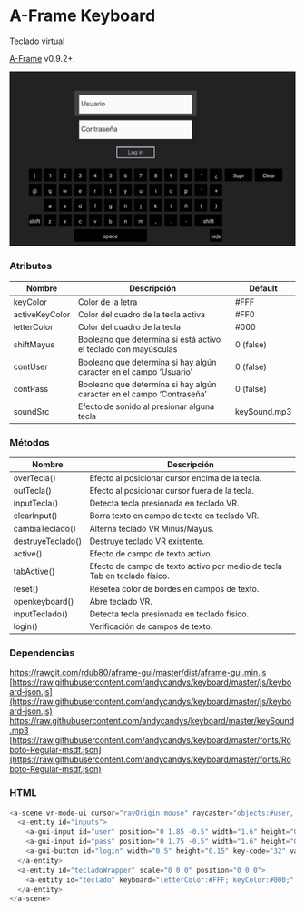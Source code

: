 # A-Frame Keyboard

Teclado virtual

[A-Frame](https://aframe.io/) v0.9.2+.

![](static/screenshot.png)

### Atributos

| Nombre | Descripción | Default |
| --- | --- | --- | 
| keyColor | Color de la letra | #FFF |
| activeKeyColor | Color del cuadro de la tecla activa | #FF0 |
| letterColor | Color del cuadro de la tecla | #000 |
| shiftMayus | Booleano que determina si está activo el teclado con mayúsculas | 0 (false) |
| contUser | Booleano que determina si hay algún caracter en el campo ‘Usuario’ | 0 (false) |
| contPass | Booleano que determina si hay algún caracter en el campo ‘Contraseña’ | 0 (false) |
| soundSrc | Efecto de sonido al presionar alguna tecla | keySound.mp3 |

### Métodos

| Nombre | Descripción |
| --- | --- |
| overTecla() | Efecto al posicionar cursor encima de la tecla. |
| outTecla() | Efecto al posicionar cursor fuera de la tecla. |
| inputTecla() | Detecta tecla presionada en teclado VR. |
| clearInput() | Borra texto en campo de texto en teclado VR. |
| cambiaTeclado() | Alterna teclado VR Minus/Mayus. |
| destruyeTeclado() | Destruye teclado VR existente. |
| active() | Efecto de campo de texto activo. |
| tabActive() | Efecto de campo de texto activo por medio de tecla Tab en teclado físico. |
| reset() | Resetea color de bordes en campos de texto. |
| openkeyboard() | Abre teclado VR. |
| inputTeclado() | Detecta tecla presionada en teclado físico. |
| login() | Verificación de campos de texto. |

### Dependencias

[https://rawgit.com/rdub80/aframe-gui/master/dist/aframe-gui.min.js ](https://rawgit.com/rdub80/aframe-gui/master/dist/aframe-gui.min.js )
[https://raw.githubusercontent.com/andycandys/keyboard/master/js/keyboard-json.js](https://raw.githubusercontent.com/andycandys/keyboard/master/js/keyboard-json.js)
[https://raw.githubusercontent.com/andycandys/keyboard/master/keySound.mp3 ](https://raw.githubusercontent.com/andycandys/keyboard/master/keySound.mp3)
[https://raw.githubusercontent.com/andycandys/keyboard/master/fonts/Roboto-Regular-msdf.json](https://raw.githubusercontent.com/andycandys/keyboard/master/fonts/Roboto-Regular-msdf.json)

### HTML

```javascript
<a-scene vr-mode-ui cursor="rayOrigin:mouse" raycaster="objects:#user, #pass, #teclado>a-entity>a-plane, #login">
  <a-entity id="inputs">
    <a-gui-input id="user" position="0 1.85 -0.5" width="1.6" height="0.35" value="Usuario" font-size="50px" font-color="#212121" border-color="#212121" border-hover-color="#424242" background-color="#FAFAFA" hover-color="#F5F5F5" active-color="#FFEB3B" scale="0.3 0.3 0.3"></a-gui-input>
    <a-gui-input id="pass" position="0 1.75 -0.5" width="1.6" height="0.35" value="Contraseña" font-size="50px" font-color="#212121" border-color="#212121" border-hover-color="#424242" background-color="#FAFAFA" hover-color="#F5F5F5" active-color="#FFEB3B" scale="0.3 0.3 0.3"></a-gui-input>
    <a-gui-button id="login" width="0.5" height="0.15" key-code="32" value="Log in" font-family="Arial" margin="0 0 0.05 0" position="0 1.66 -0.5" font-size="40px" scale="0.3 0.3 0.3"></a-gui-button>
  </a-entity>
  <a-entity id="tecladoWrapper" scale="0 0 0" position="0 0 0">
    <a-entity id="teclado" keyboard="letterColor:#FFF; keyColor:#000;" position="-0.4 1.57 -0.5" scale="0 0 0"></a-entity>
  </a-entity>
</a-scene>
```
